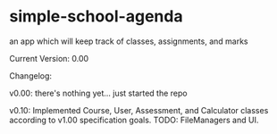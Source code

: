simple-school-agenda
====================

an app which will keep track of classes, assignments, and marks

Current Version: 0.00

Changelog:

v0.00:
there's nothing yet... just started the repo

v0.10:
Implemented Course, User, Assessment, and Calculator classes according to v1.00 specification goals. TODO: FileManagers and UI.